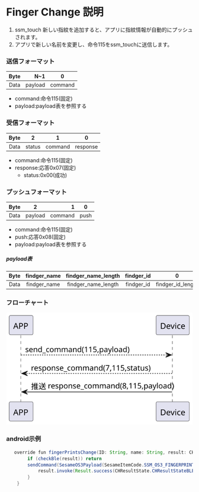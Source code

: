 # Finger Change 説明
1. ssm_touch 新しい指紋を追加すると、アプリに指紋情報が自動的にプッシュされます。
2. アプリで新しい名前を変更し、命令115をssm_touchに送信します。

### 送信フォーマット

|  Byte  |       N~1 |    0     |
|:------:|----------:|:--------:|
| Data   | payload |  command |

- command:命令115(固定)
- payload:payload表を参照する

### 受信フォーマット
| Byte  |        2   |     1     |     0      |
|:---:|:-----------:|:----:|:---------:|
| Data |  status | command |response   |
- command:命令115(固定)
- response:応答0x07(固定)
    - status:0x00(成功)
### プッシュフォーマット

| Byte  |          2 |     1     |  0   |
|:---:|:---:|----------:|:----:|
| Data | payload|   command | push |
- command:命令115(固定)
- push:応答0x08(固定)
- payload:payload表を参照する

##### **payload表**

|  Byte  |     findger_name| findger_name_length| findger_id|     0 |
|:------:|:---------:|:--------:|:--------:|:--------:|
| Data   | findger_name	 | findger_name_length |findger_id|findger_id_length|

### フローチャート
![icon](finger_change.svg)





### android示例
``` java
   override fun fingerPrintsChange(ID: String, name: String, result: CHResult<CHEmpty>) {
        if (checkBle(result)) return
        sendCommand(SesameOS3Payload(SesameItemCode.SSM_OS3_FINGERPRINT_CHANGE.value, byteArrayOf(ID.hexStringToByteArray().size.toByte()) + ID.hexStringToByteArray() + name.toByteArray())) { res ->
            result.invoke(Result.success(CHResultState.CHResultStateBLE(CHEmpty())))
        }
    }
```
